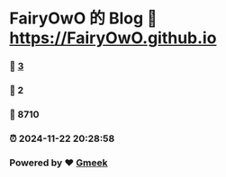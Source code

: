 # FairyOwO 的 Blog :link: https://FairyOwO.github.io 
### :page_facing_up: [3](https://FairyOwO.github.io/tag.html) 
### :speech_balloon: 2 
### :hibiscus: 8710 
### :alarm_clock: 2024-11-22 20:28:58 
### Powered by :heart: [Gmeek](https://github.com/Meekdai/Gmeek)
